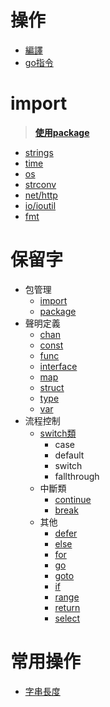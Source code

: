 
# 操作

  - [編譯](編譯.md)
  - [go指令](go指令.md)



# import
  >  [**使用package**](/import/使用package.md) 

  - [strings](/import/strings.md)
  - [time](/import/time.md)
  - [os](/import/os.md)
  - [strconv](/import/stronv)
  - [net/http](/import/nethttp)
  - [io/ioutil](/import/ioioutil)
  - [fmt](/import/fmt)

# 保留字
  - 包管理
    - [import](/import/使用package) 
    - [package](/import/使用package) 
  - 聲明定義
    - [chan](/保留字/chan.md)
    - [const](/保留字/const.md)
    - [func](/保留字/func)
    - [interface](/保留字/interface)
    - [map](/保留字/map)
    - [struct](/保留字/struct) 
    - [type](/保留字/type)
    - [var](/保留字/var)
  - 流程控制
    - [switch類](/保留字/switch)
      - case
      - default
      - switch
      - fallthrough
    - 中斷類
      - [continue](/保留字/continue)
      - [break](/保留字/break)
    - 其他
      - [defer](/保留字/defer)
      - [else](/保留字/else)
      - [for](/保留字/for)
      - [go](/保留字/go)
      - [goto](/保留字/goto)
      - [if](/保留字/if)
      - [range](/保留字/range)
      - [return](/保留字/return)
      - [select](/保留字/select)


# 常用操作
  - [字串長度](字串長度)
    

 
